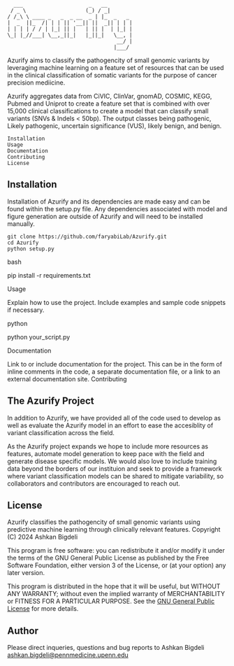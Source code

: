 
```
  ___                     _   __        
 / _ \                   (_) / _|       
/ /_\ \ ____ _   _  _ __  _ | |_  _   _ 
|  _  ||_  /| | | || '__|| ||  _|| | | |
| | | | / / | |_| || |   | || |  | |_| |
\_| |_//___| \__,_||_|   |_||_|   \__, |
                                   __/ |
                                  |___/ 
```

Azurify aims to classify the pathogencity of small genomic variants by leveraging machine learning on a feature set of resources that can be used in the clinical classification of somatic variants for the purpose of cancer precision mediicine. 

Azurify aggregates data from CiVIC, ClinVar, gnomAD, COSMIC, KEGG, Pubmed and Uniprot to create a feature set that is combined with over 15,000 clinical classifications to create a model that can classify small variants (SNVs & Indels < 50bp).
The output classes being pathogenic, Likely pathogenic, uncertain significance (VUS), likely benign, and benign. 


    Installation
    Usage
    Documentation
    Contributing
    License

## Installation

Installation of Azurify and its dependencies are made easy and can be found within the setup.py file. Any dependencies associated with model and figure generation are outside of Azurify and will need to be installed manually.
```
git clone https://github.com/faryabiLab/Azurify.git
cd Azurify
python setup.py
```
bash

pip install -r requirements.txt

Usage

Explain how to use the project. Include examples and sample code snippets if necessary.

python

python your_script.py

Documentation

Link to or include documentation for the project. This can be in the form of inline comments in the code, a separate documentation file, or a link to an external documentation site.
Contributing

## The Azurify Project

In addition to Azurify, we have provided all of the code used to develop as well as evaluate the Azurify model in an effort to ease the accesiblity of variant classification across the field. 

As the Azurify project expands we hope to include more resources as features, automate model generation to keep pace with the field and generate disease specific models. 
We would also love to include training data beyond the borders of our instituion and seek to provide a framework where variant classification models can be shared to mitigate variability, so collaborators and contributors are encouraged to reach out. 

## License
Azurify classifies the pathogencity of small genomic variants using 
predictive machine learning through clinically relevant features.
Copyright (C) 2024  Ashkan Bigdeli

This program is free software: you can redistribute it and/or modify
it under the terms of the GNU General Public License as published by
the Free Software Foundation, either version 3 of the License, or
(at your option) any later version. 

This program is distributed in the hope that it will be useful,
but WITHOUT ANY WARRANTY; without even the implied warranty of
MERCHANTABILITY or FITNESS FOR A PARTICULAR PURPOSE.  See the
[GNU General Public License](https://www.gnu.org/licenses/) for more details.

## Author
Please direct inqueries, questions and bug reports to Ashkan Bigdeli ashkan.bigdeli@pennmedicine.upenn.edu
